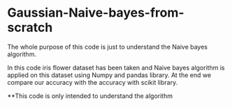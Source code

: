 # Gaussian-Naive-bayes-from-scratch

The whole purpose of this code is just to understand the Naive bayes algorithm. 

In this code iris flower dataset has been taken and Naive bayes algorithm is applied on this dataset using Numpy and pandas library. At the end we compare our accuracy with the accuracy with scikit library.


**This code is only intended to understand the algorithm 
